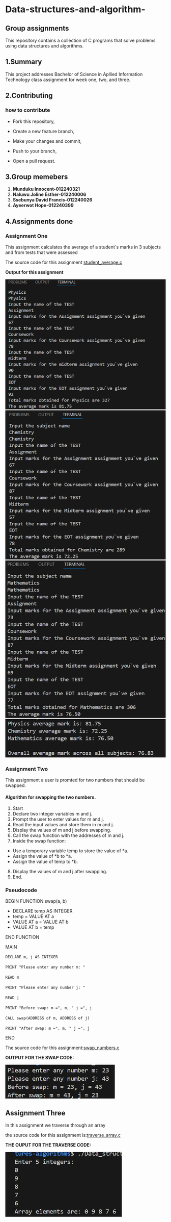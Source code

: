 # Data-structures-and-algorithm-

## Group assignments
This repository contains a collection of C programs that solve problems using data structures and algorithms.

## 1.Summary

This project addresses Bachelor of Science in Apllied Information Technology class assignment for week one, two, and three.

## 2.Contributing

### how to contribute

 - Fork this repository,

 - Create a new feature branch,

 - Make your changes and commit,

 - Push to your branch,

 - Open a pull request.

## 3.Group memebers
1. **Munduku Innocent-012240321**
2. **Naluwu Joline Esther-012240006**
3. **Ssebunya David Francis-012240026**
4. **Ayeerwot Hope-012240399**

## 4.Assignments done

### Assignment One 

This assignment calculates the average of a student`s marks in 3 subjects and from  tests that were assessed

The source code for this assignment [student_average.c](https://github.com/munduku-coder/Data_structures-algorithms/blob/main/student_average.c)


**Output for this assignment**

![Image](Images/Screenshot%202025-03-20%20205159.png)
![Image](Images/Screenshot%202025-03-20%20205447.png)
![Image](Images/Screenshot%202025-03-20%20205630.png)
![Image](Images/Screenshot%202025-03-20%20205647.png)


### Assignment Two

This assignment a user is promted for two numbers that should be swapped. 

#### Algorithm for swapping the two numbers.

1. Start
2. Declare two integer variables m and j.
3. Prompt the user to enter values for m and j.
4. Read the input values and store them in m and j.
5. Display the values of m and j before swapping.
6. Call the swap function with the addresses of m and j.
7. Inside the swap function:
- Use a temporary variable temp to store the value of *a.
- Assign the value of *b to *a.
- Assign the value of temp to *b.

8. Display the values of m and j after swapping.
9. End.

### Pseudocode

BEGIN
FUNCTION swap(a, b)

   - DECLARE temp AS INTEGER
   - temp = VALUE AT a
   - VALUE AT a = VALUE AT b
   - VALUE AT b = temp

END FUNCTION

MAIN

    DECLARE m, j AS INTEGER

    PRINT "Please enter any number m: "

    READ m

    PRINT "Please enter any number j: "

    READ j

    PRINT "Before swap: m =", m, " j =", j

    CALL swap(ADDRESS of m, ADDRESS of j)

    PRINT "After swap: m =", m, " j =", j
END

The source code for this assignment:[swap_numbers.c](https://github.com/munduku-coder/Data_structures-algorithms/blob/main/swap_numbers.c)


**OUTPUT FOR THE SWAP CODE:**

![Images](Images/Screenshot%202025-03-20%20213638.png)

## Assignment Three

In this assignment we traverse through an array

the source code for this assignment is:[traverse_array.c](https://github.com/munduku-coder/Data_structures-algorithms/blob/main/traversing_array.c)

**THE OUPUT FOR THE TRAVERSE CODE:**

![Images](Images/Screenshot%202025-03-20%20215634.png)